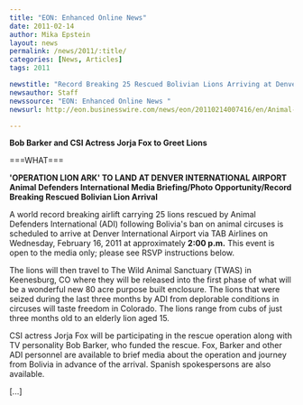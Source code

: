 ```yaml
---
title: "EON: Enhanced Online News"
date: 2011-02-14
author: Mika Epstein
layout: news
permalink: /news/2011/:title/
categories: [News, Articles]
tags: 2011

newstitle: "Record Breaking 25 Rescued Bolivian Lions Arriving at Denver International Airport Wednesday, February 16, 2011  "
newsauthor: Staff  
newssource: "EON: Enhanced Online News "
newsurl: http://eon.businesswire.com/news/eon/20110214007416/en/Animal-Defenders-International/ADI/Bob-Barker  

---
```


**Bob Barker and CSI Actress Jorja Fox to Greet Lions**

===WHAT===

**'OPERATION LION ARK' TO LAND AT DENVER INTERNATIONAL AIRPORT  
Animal Defenders International Media Briefing/Photo Opportunity/Record Breaking Rescued Bolivian Lion Arrival**

A world record breaking airlift carrying 25 lions rescued by Animal Defenders International (ADI) following Bolivia's ban on animal circuses is scheduled to arrive at Denver International Airport via TAB Airlines on Wednesday, February 16, 2011 at approximately **2:00 p.m.** This event is open to the media only; please see RSVP instructions below.

The lions will then travel to The Wild Animal Sanctuary (TWAS) in Keenesburg, CO where they will be released into the first phase of what will be a wonderful new 80 acre purpose built enclosure. The lions that were seized during the last three months by ADI from deplorable conditions in circuses will taste freedom in Colorado. The lions range from cubs of just three months old to an elderly lion aged 15.

CSI actress Jorja Fox will be participating in the rescue operation along with TV personality Bob Barker, who funded the rescue. Fox, Barker and other ADI personnel are available to brief media about the operation and journey from Bolivia in advance of the arrival. Spanish spokespersons are also available.

[...]

